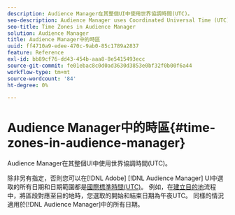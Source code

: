 ```yaml
---
description: Audience Manager在其整個UI中使用世界協調時間(UTC)。
seo-description: Audience Manager uses Coordinated Universal Time (UTC) across its entire UI.
seo-title: Time Zones in Audience Manager
solution: Audience Manager
title: Audience Manager中的時區
uuid: ff4710a9-edee-470c-9ab0-85c1789a2837
feature: Reference
exl-id: bb89cf76-dd43-454b-aaa8-8e5415493ecc
source-git-commit: fe01ebac8c0d0ad3630d3853e0bf32f0b00f6a44
workflow-type: tm+mt
source-wordcount: '84'
ht-degree: 0%

---
```


# Audience Manager中的時區{#time-zones-in-audience-manager}

Audience Manager在其整個UI中使用世界協調時間(UTC)。

除非另有指定，否則您可以在[!DNL Adobe] [!DNL Audience Manager] UI中選取的所有日期和日期範圍都是[國際標準時間(UTC)](https://www.timeanddate.com/worldclock/timezone/utc)。 例如，在[建立目的地](../features/destinations/create-cookie-destination.md#segments-mapping)流程中，將區段對應至目的地時，您選取的開始和結束日期為午夜UTC。 同樣的情況適用於[!DNL Audience Manager]中的所有日期。
